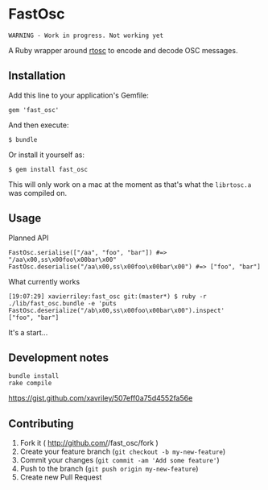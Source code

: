 # FastOsc

`WARNING - Work in progress. Not working yet`

A Ruby wrapper around [rtosc](https://github.com/fundamental/rtosc/) to encode and decode OSC messages.

## Installation

Add this line to your application's Gemfile:

    gem 'fast_osc'

And then execute:

    $ bundle

Or install it yourself as:

    $ gem install fast_osc

This will only work on a mac at the moment as that's what the `librtosc.a` was compiled on.

## Usage

Planned API

```
FastOsc.serialise(["/aa", "foo", "bar"]) #=> "/aa\x00,ss\x00foo\x00bar\x00"
FastOsc.deserialise("/aa\x00,ss\x00foo\x00bar\x00") #=> ["foo", "bar"]
```

What currently works

```
[19:07:29] xavierriley:fast_osc git:(master*) $ ruby -r ./lib/fast_osc.bundle -e 'puts FastOsc.deserialize("/ab\x00,ss\x00foo\x00bar\x00").inspect'
["foo", "bar"]
```

It's a start...

## Development notes

    bundle install
    rake compile

https://gist.github.com/xavriley/507eff0a75d4552fa56e

## Contributing

1. Fork it ( http://github.com/<my-github-username>/fast_osc/fork )
2. Create your feature branch (`git checkout -b my-new-feature`)
3. Commit your changes (`git commit -am 'Add some feature'`)
4. Push to the branch (`git push origin my-new-feature`)
5. Create new Pull Request
